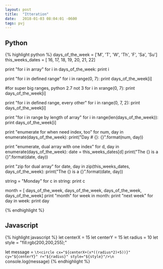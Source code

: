 ```yaml
---
layout: post
title:  "Itteration"
date:   2018-01-03 08:04:01 -0600
tags: pvj
---
```


## Python

{% highlight python %}
days_of_the_week = ['M', 'T', 'W', 'Th', 'F', 'Sa', 'Su']
this_weeks_dates = [ 16, 17, 18, 19, 20, 21, 22]

print "for i in array"
for i in days_of_the_week:
  print i

print "for i in defined range"
for i in range(0, 7):
    print days_of_the_week[i]

#for super big ranges, python 2.7 not 3
for i in xrange(0, 7):
    print days_of_the_week[i]

print "for i in defined range, every other"
for i in range(0, 7, 2):
    print days_of_the_week[i]

print "for i in range by length of array"
for i in range(len(days_of_the_week)):
     print days_of_the_week[i]

print "enumerate for when need index, too"
for num, day in enumerate(days_of_the_week):
    print("Day # {}: {}".format(num, day))

print "enumerate, dual array with one index"
for d, day in enumerate(days_of_the_week):
    date = this_weeks_dates[d]
    print("The {} is a {}".format(date, day))

print "zip for dual array"
for date, day in zip(this_weeks_dates, days_of_the_week):
    print("The {} is a {}".format(date, day))

string = "Monday"
for c in string:
    print c

month = [ days_of_the_week, days_of_the_week, days_of_the_week, days_of_the_week]
print "month"
for week in month:
    print "next week"
    for day in week:
        print day


{% endhighlight %}

## Javascript
{% highlight javascript %}
let centerX = 15
let centerY = 15
let radius = 10
let style = "fill:rgb(200,200,255);"

let message = `\t<circle cx="${centerX+(x*((radius*2)+5))}" cy="${centerY}" r="${radius}" style="${style}"/>\n`
console.log(message)
{% endhighlight %}
